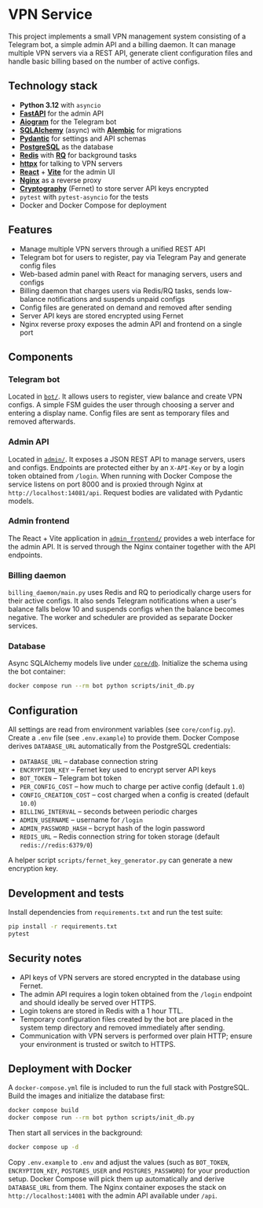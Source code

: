 # VPN Service

This project implements a small VPN management system consisting of a Telegram bot, a simple admin API and a billing daemon. It can manage multiple VPN servers via a REST API, generate client configuration files and handle basic billing based on the number of active configs.

## Technology stack

- **Python 3.12** with `asyncio`
- [**FastAPI**](https://fastapi.tiangolo.com/) for the admin API
- [**Aiogram**](https://github.com/aiogram/aiogram) for the Telegram bot
- [**SQLAlchemy**](https://www.sqlalchemy.org/) (async) with [**Alembic**](https://alembic.sqlalchemy.org/) for migrations
- [**Pydantic**](https://docs.pydantic.dev/) for settings and API schemas
- [**PostgreSQL**](https://www.postgresql.org/) as the database
- [**Redis**](https://redis.io/) with [**RQ**](https://python-rq.org/) for background tasks
- [**httpx**](https://www.python-httpx.org/) for talking to VPN servers
- [**React**](https://react.dev/) + [**Vite**](https://vitejs.dev/) for the admin UI
- [**Nginx**](https://nginx.org/) as a reverse proxy
- [**Cryptography**](https://cryptography.io/) (Fernet) to store server API keys encrypted
- `pytest` with `pytest-asyncio` for the tests
- Docker and Docker Compose for deployment

## Features

- Manage multiple VPN servers through a unified REST API
- Telegram bot for users to register, pay via Telegram Pay and generate config files
- Web-based admin panel with React for managing servers, users and configs
- Billing daemon that charges users via Redis/RQ tasks, sends low-balance notifications and suspends unpaid configs
- Config files are generated on demand and removed after sending
- Server API keys are stored encrypted using Fernet
- Nginx reverse proxy exposes the admin API and frontend on a single port

## Components

### Telegram bot

Located in [`bot/`](bot). It allows users to register, view balance and create VPN configs. A simple FSM guides the user through choosing a server and entering a display name. Config files are sent as temporary files and removed afterwards.

### Admin API

Located in [`admin/`](admin). It exposes a JSON REST API to manage servers, users and configs. Endpoints are protected either by an `X-API-Key` or by a login token obtained from `/login`. When running with Docker Compose the service listens on port 8000 and is proxied through Nginx at `http://localhost:14081/api`. Request bodies are validated with Pydantic models.

### Admin frontend

The React + Vite application in [`admin_frontend/`](admin_frontend) provides a web interface for the admin API. It is served through the Nginx container together with the API endpoints.

### Billing daemon

`billing_daemon/main.py` uses Redis and RQ to periodically charge users for their active configs. It also sends Telegram notifications when a user's balance falls below 10 and suspends configs when the balance becomes negative. The worker and scheduler are provided as separate Docker services.

### Database

Async SQLAlchemy models live under [`core/db`](core/db). Initialize the schema using the bot container:

```bash
docker compose run --rm bot python scripts/init_db.py
```

## Configuration

All settings are read from environment variables (see `core/config.py`).
Create a `.env` file (see `.env.example`) to provide them. Docker Compose
derives `DATABASE_URL` automatically from the PostgreSQL credentials:

- `DATABASE_URL` – database connection string
- `ENCRYPTION_KEY` – Fernet key used to encrypt server API keys
- `BOT_TOKEN` – Telegram bot token
- `PER_CONFIG_COST` – how much to charge per active config (default `1.0`)
- `CONFIG_CREATION_COST` – cost charged when a config is created (default `10.0`)
- `BILLING_INTERVAL` – seconds between periodic charges
- `ADMIN_USERNAME` – username for `/login`
- `ADMIN_PASSWORD_HASH` – bcrypt hash of the login password
- `REDIS_URL` – Redis connection string for token storage (default `redis://redis:6379/0`)

A helper script `scripts/fernet_key_generator.py` can generate a new encryption key.

## Development and tests

Install dependencies from `requirements.txt` and run the test suite:

```bash
pip install -r requirements.txt
pytest
```

## Security notes

- API keys of VPN servers are stored encrypted in the database using Fernet.
- The admin API requires a login token obtained from the `/login` endpoint and should ideally be served over HTTPS.
- Login tokens are stored in Redis with a 1 hour TTL.
- Temporary configuration files created by the bot are placed in the system temp directory and removed immediately after sending.
- Communication with VPN servers is performed over plain HTTP; ensure your environment is trusted or switch to HTTPS.


## Deployment with Docker

A `docker-compose.yml` file is included to run the full stack with PostgreSQL.
Build the images and initialize the database first:

```bash
docker compose build
docker compose run --rm bot python scripts/init_db.py
```

Then start all services in the background:

```bash
docker compose up -d
```

Copy `.env.example` to `.env` and adjust the values (such as `BOT_TOKEN`,
`ENCRYPTION_KEY`, `POSTGRES_USER` and `POSTGRES_PASSWORD`) for your production
setup. Docker Compose will pick them up automatically and derive `DATABASE_URL`
from them. The Nginx container exposes the stack on
`http://localhost:14081` with the admin API available under `/api`.
